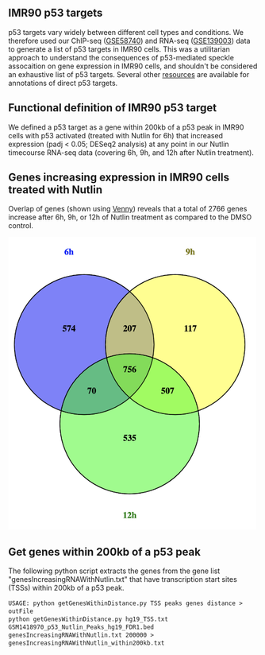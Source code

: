 ## IMR90 p53 targets
p53 targets vary widely between different cell types and conditions. We therefore used our ChIP-seq ([GSE58740](https://www.ncbi.nlm.nih.gov/geo/query/acc.cgi?acc=GSM1418970)) and RNA-seq ([GSE139003](https://www.ncbi.nlm.nih.gov/geo/query/acc.cgi?acc=GSE139003)) data to generate a list of p53 targets in IMR90 cells. This was a utilitarian approach to understand the consequences of p53-mediated speckle assocaition on gene expression in IMR90 cells, and shouldn't be considered an exhaustive list of p53 targets. Several other [resources](https://p53.iarc.fr/TargetGenes.aspx) are available for annotations of direct p53 targets.

## Functional definition of IMR90 p53 target
We defined a p53 target as a gene within 200kb of a p53 peak in IMR90 cells with p53 activated (treated with Nutlin for 6h) that increased expression (padj < 0.05; DESeq2 analysis) at any point in our Nutlin timecourse RNA-seq data (covering 6h, 9h, and 12h after Nutlin treatment).

## Genes increasing expression in IMR90 cells treated with Nutlin
Overlap of genes (shown using [Venny](https://bioinfogp.cnb.csic.es/tools/venny/)) reveals  that a total of 2766 genes increase after 6h, 9h, or 12h of Nutlin treatment as compared to the DMSO control. 
  
<img src="https://github.com/katealexander/TSAseq-Alexander2020/blob/master/images/Venny.png" alt="drawing" width="500"/>


## Get genes within 200kb of a p53 peak
The following python script extracts the genes from the gene list "genesIncreasingRNAWithNutlin.txt" that have transcription start sites (TSSs) within 200kb of a p53 peak. 
```
USAGE: python getGenesWithinDistance.py TSS peaks genes distance > outFile
python getGenesWithinDistance.py hg19_TSS.txt GSM1418970_p53_Nutlin_Peaks_hg19_FDR1.bed genesIncreasingRNAWithNutlin.txt 200000 > genesIncreasingRNAWithNutlin_within200kb.txt
```
